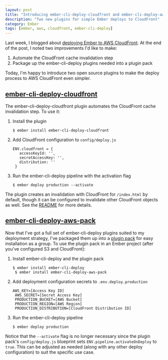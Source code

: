 ```yaml
---
layout: post
title: "Introducing ember-cli-deploy-cloudfront and ember-cli-deploy-aws-pack"
description: "Two new plugins for simple Ember deploys to CloudFront"
category: Ember
tags: [ember, aws, cloudfront, ember-cli-deploy]
---
```


Last week, I blogged about [deploying Ember to AWS CloudFront](/2015/11/01/deploying-ember-to-aws-cloudfront-using-ember-cli-deploy/). At the end of the post, I noted two improvements I'd like to make:

1. Automate the CloudFront cache invalidation step
2. Package up the ember-cli-deploy plugins needed into a plugin pack

Today, I'm happy to introduce two open source plugins to make the deploy process to AWS CloudFront even simpler.

## [ember-cli-deploy-cloudfront](https://github.com/kpfefferle/ember-cli-deploy-cloudfront)

The ember-cli-deploy-cloudfront plugin automates the CloudFront cache invalidation step. To use it:

1. Install the plugin

    <pre><code>$ ember install ember-cli-deploy-cloudfront</code></pre>

1. Add CloudFront configuration to `config/deploy.js`

    <pre><code>ENV.cloudfront = {
      accessKeyId: '<your-aws-access-key>',
      secretAccessKey: '<your-aws-secret>',
      distribution: '<your-cloudfront-distribution-id>'
    }</code></pre>

1. Run the ember-cli-deploy pipeline with the activation flag

    <pre><code>$ ember deploy production --activate</code></pre>

The plugin creates an invalidation with CloudFront for `/index.html` by default, though it can be configured to invalidate other CloudFront objects as well. See the [README](https://github.com/kpfefferle/ember-cli-deploy-cloudfront/blob/master/README.md) for more details.

## [ember-cli-deploy-aws-pack](https://github.com/kpfefferle/ember-cli-deploy-aws-pack)

Now that I've got a full set of ember-cli-deploy plugins suited to my deployment strategy, I've packaged them up into a [plugin pack](http://ember-cli.github.io/ember-cli-deploy/docs/v0.5.x/plugin-packs/) for easy installation as a group. To use the plugin pack in an Ember project (after you've configured S3 and CloudFront):

1. Install ember-cli-deploy and the plugin pack

    <pre><code>$ ember install ember-cli-deploy
    $ ember install ember-cli-deploy-aws-pack</code></pre>

1. Add deployment configuration secrets to `.env.deploy.production`

    <pre><code>AWS_KEY=[Access Key ID]
    AWS_SECRET=[Secret Access Key]
    PRODUCTION_BUCKET=[AWS Bucket]
    PRODUCTION_REGION=[AWS Region]
    PRODUCTION_DISTRIBUTION=[CloudFront Distribution ID]</code></pre>

1. Run the ember-cli-deploy pipeline

    <pre><code>$ ember deploy production</code></pre>

Notice that the `--activate` flag is no longer necessary since the plugin pack's `config/deploy.js` blueprint sets `ENV.pipeline.activateOnDeploy` to `true`. This can be adjusted as needed (along with any other deploy configuration) to suit the specific use case.
